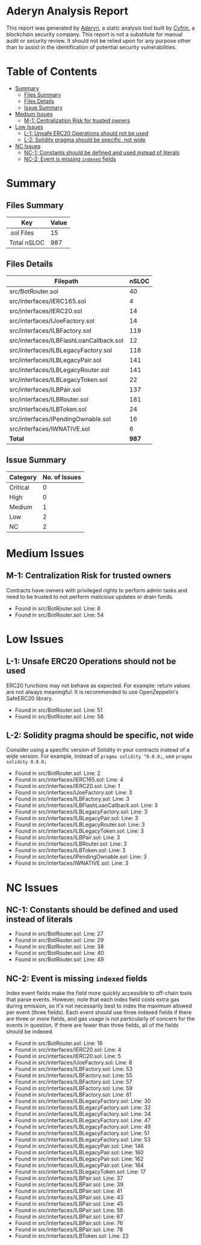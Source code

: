 # Aderyn Analysis Report

This report was generated by [Aderyn](https://github.com/Cyfrin/aderyn), a static analysis tool built by [Cyfrin](https://cyfrin.io), a blockchain security company. This report is not a substitute for manual audit or security review. It should not be relied upon for any purpose other than to assist in the identification of potential security vulnerabilities.
# Table of Contents

- [Summary](#summary)
  - [Files Summary](#files-summary)
  - [Files Details](#files-details)
  - [Issue Summary](#issue-summary)
- [Medium Issues](#medium-issues)
  - [M-1: Centralization Risk for trusted owners](#M-1-centralization-risk-for-trusted-owners)
- [Low Issues](#low-issues)
  - [L-1: Unsafe ERC20 Operations should not be used](#L-1-unsafe-erc20-operations-should-not-be-used)
  - [L-2: Solidity pragma should be specific, not wide](#L-2-solidity-pragma-should-be-specific-not-wide)
- [NC Issues](#nc-issues)
  - [NC-1: Constants should be defined and used instead of literals](#NC-1-constants-should-be-defined-and-used-instead-of-literals)
  - [NC-2: Event is missing `indexed` fields](#NC-2-event-is-missing-indexed-fields)


# Summary

## Files Summary

| Key | Value |
| --- | --- |
| .sol Files | 15 |
| Total nSLOC | 987 |


## Files Details

| Filepath | nSLOC |
| --- | --- |
| src/BotRouter.sol | 40 |
| src/interfaces/IERC165.sol | 4 |
| src/interfaces/IERC20.sol | 14 |
| src/interfaces/IJoeFactory.sol | 14 |
| src/interfaces/ILBFactory.sol | 119 |
| src/interfaces/ILBFlashLoanCallback.sol | 12 |
| src/interfaces/ILBLegacyFactory.sol | 116 |
| src/interfaces/ILBLegacyPair.sol | 141 |
| src/interfaces/ILBLegacyRouter.sol | 141 |
| src/interfaces/ILBLegacyToken.sol | 22 |
| src/interfaces/ILBPair.sol | 137 |
| src/interfaces/ILBRouter.sol | 181 |
| src/interfaces/ILBToken.sol | 24 |
| src/interfaces/IPendingOwnable.sol | 16 |
| src/interfaces/IWNATIVE.sol | 6 |
| **Total** | **987** |


## Issue Summary

| Category | No. of Issues |
| --- | --- |
| Critical | 0 |
| High | 0 |
| Medium | 1 |
| Low | 2 |
| NC | 2 |


# Medium Issues

## M-1: Centralization Risk for trusted owners

Contracts have owners with privileged rights to perform admin tasks and need to be trusted to not perform malicious updates or drain funds.

- Found in src/BotRouter.sol: Line: 8
- Found in src/BotRouter.sol: Line: 54


# Low Issues

## L-1: Unsafe ERC20 Operations should not be used

ERC20 functions may not behave as expected. For example: return values are not always meaningful. It is recommended to use OpenZeppelin's SafeERC20 library.

- Found in src/BotRouter.sol: Line: 51
- Found in src/BotRouter.sol: Line: 58


## L-2: Solidity pragma should be specific, not wide

Consider using a specific version of Solidity in your contracts instead of a wide version. For example, instead of `pragma solidity ^0.8.0;`, use `pragma solidity 0.8.0;`

- Found in src/BotRouter.sol: Line: 2
- Found in src/interfaces/IERC165.sol: Line: 4
- Found in src/interfaces/IERC20.sol: Line: 1
- Found in src/interfaces/IJoeFactory.sol: Line: 3
- Found in src/interfaces/ILBFactory.sol: Line: 3
- Found in src/interfaces/ILBFlashLoanCallback.sol: Line: 3
- Found in src/interfaces/ILBLegacyFactory.sol: Line: 3
- Found in src/interfaces/ILBLegacyPair.sol: Line: 3
- Found in src/interfaces/ILBLegacyRouter.sol: Line: 3
- Found in src/interfaces/ILBLegacyToken.sol: Line: 3
- Found in src/interfaces/ILBPair.sol: Line: 3
- Found in src/interfaces/ILBRouter.sol: Line: 3
- Found in src/interfaces/ILBToken.sol: Line: 3
- Found in src/interfaces/IPendingOwnable.sol: Line: 3
- Found in src/interfaces/IWNATIVE.sol: Line: 3


# NC Issues

## NC-1: Constants should be defined and used instead of literals



- Found in src/BotRouter.sol: Line: 27
- Found in src/BotRouter.sol: Line: 29
- Found in src/BotRouter.sol: Line: 38
- Found in src/BotRouter.sol: Line: 40
- Found in src/BotRouter.sol: Line: 49


## NC-2: Event is missing `indexed` fields

Index event fields make the field more quickly accessible to off-chain tools that parse events. However, note that each index field costs extra gas during emission, so it's not necessarily best to index the maximum allowed per event (three fields). Each event should use three indexed fields if there are three or more fields, and gas usage is not particularly of concern for the events in question. If there are fewer than three fields, all of the fields should be indexed.

- Found in src/BotRouter.sol: Line: 16
- Found in src/interfaces/IERC20.sol: Line: 4
- Found in src/interfaces/IERC20.sol: Line: 5
- Found in src/interfaces/IJoeFactory.sol: Line: 8
- Found in src/interfaces/ILBFactory.sol: Line: 53
- Found in src/interfaces/ILBFactory.sol: Line: 55
- Found in src/interfaces/ILBFactory.sol: Line: 57
- Found in src/interfaces/ILBFactory.sol: Line: 59
- Found in src/interfaces/ILBFactory.sol: Line: 61
- Found in src/interfaces/ILBLegacyFactory.sol: Line: 30
- Found in src/interfaces/ILBLegacyFactory.sol: Line: 32
- Found in src/interfaces/ILBLegacyFactory.sol: Line: 34
- Found in src/interfaces/ILBLegacyFactory.sol: Line: 47
- Found in src/interfaces/ILBLegacyFactory.sol: Line: 49
- Found in src/interfaces/ILBLegacyFactory.sol: Line: 51
- Found in src/interfaces/ILBLegacyFactory.sol: Line: 53
- Found in src/interfaces/ILBLegacyPair.sol: Line: 146
- Found in src/interfaces/ILBLegacyPair.sol: Line: 160
- Found in src/interfaces/ILBLegacyPair.sol: Line: 162
- Found in src/interfaces/ILBLegacyPair.sol: Line: 164
- Found in src/interfaces/ILBLegacyToken.sol: Line: 17
- Found in src/interfaces/ILBPair.sol: Line: 37
- Found in src/interfaces/ILBPair.sol: Line: 39
- Found in src/interfaces/ILBPair.sol: Line: 41
- Found in src/interfaces/ILBPair.sol: Line: 43
- Found in src/interfaces/ILBPair.sol: Line: 45
- Found in src/interfaces/ILBPair.sol: Line: 56
- Found in src/interfaces/ILBPair.sol: Line: 67
- Found in src/interfaces/ILBPair.sol: Line: 76
- Found in src/interfaces/ILBPair.sol: Line: 78
- Found in src/interfaces/ILBToken.sol: Line: 22


